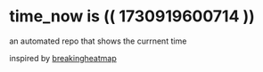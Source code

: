 # time_now is (( 1730919600714 ))

an automated repo that shows the currnent time

inspired by [breakingheatmap](https://github.com/breakingheatmap/breakingheatmap)
